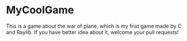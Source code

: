 # MyCoolGame
This is a game about the war of plane, which is my frist game made by C and Raylib.
If you have better idea  about it, welcome your pull requests!
